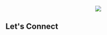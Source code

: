 <p align="center">
  <img src=https://capsule-render.vercel.app/api?type=waving&height=150&color=gradient&text=Hey,%20Everyone!&descAlign=50"/>
</p>

##                                                 **Let's Connect**

<!--
**joshuaa44/joshuaa44** is a ✨ _special_ ✨ repository because its `README.md` (this file) appears on your GitHub profile.
